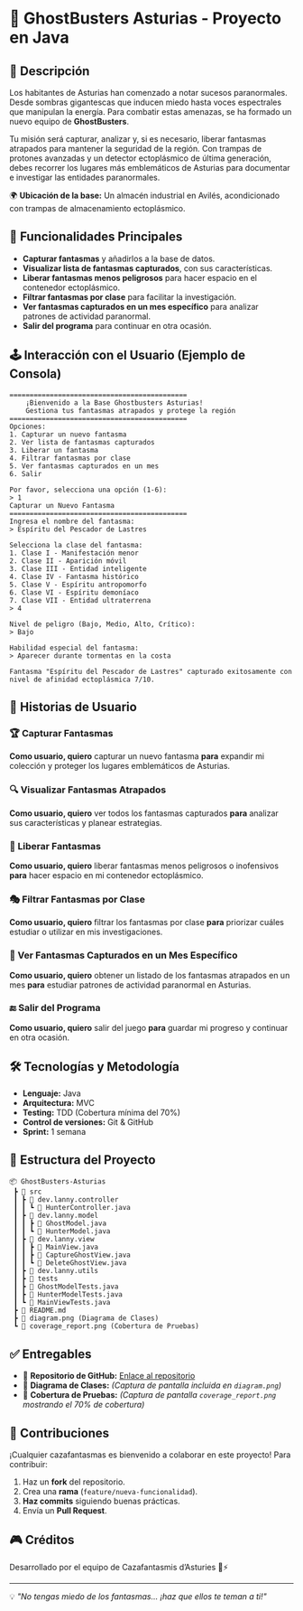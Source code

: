 # 👻 GhostBusters Asturias - Proyecto en Java

## 📜 Descripción
Los habitantes de Asturias han comenzado a notar sucesos paranormales. Desde sombras gigantescas que inducen miedo hasta voces espectrales que manipulan la energía. Para combatir estas amenazas, se ha formado un nuevo equipo de **GhostBusters**.

Tu misión será capturar, analizar y, si es necesario, liberar fantasmas atrapados para mantener la seguridad de la región. Con trampas de protones avanzadas y un detector ectoplásmico de última generación, debes recorrer los lugares más emblemáticos de Asturias para documentar e investigar las entidades paranormales.

🌍 **Ubicación de la base:** Un almacén industrial en Avilés, acondicionado con trampas de almacenamiento ectoplásmico.

## 🚀 Funcionalidades Principales
- **Capturar fantasmas** y añadirlos a la base de datos.
- **Visualizar lista de fantasmas capturados**, con sus características.
- **Liberar fantasmas menos peligrosos** para hacer espacio en el contenedor ectoplásmico.
- **Filtrar fantasmas por clase** para facilitar la investigación.
- **Ver fantasmas capturados en un mes específico** para analizar patrones de actividad paranormal.
- **Salir del programa** para continuar en otra ocasión.

## 🕹️ Interacción con el Usuario (Ejemplo de Consola)
```
============================================
    ¡Bienvenido a la Base Ghostbusters Asturias!
    Gestiona tus fantasmas atrapados y protege la región
============================================
Opciones:
1. Capturar un nuevo fantasma
2. Ver lista de fantasmas capturados
3. Liberar un fantasma
4. Filtrar fantasmas por clase
5. Ver fantasmas capturados en un mes
6. Salir

Por favor, selecciona una opción (1-6):
> 1
Capturar un Nuevo Fantasma
============================================
Ingresa el nombre del fantasma:
> Espíritu del Pescador de Lastres

Selecciona la clase del fantasma:
1. Clase I - Manifestación menor
2. Clase II - Aparición móvil
3. Clase III - Entidad inteligente
4. Clase IV - Fantasma histórico
5. Clase V - Espíritu antropomorfo
6. Clase VI - Espíritu demoníaco
7. Clase VII - Entidad ultraterrena
> 4

Nivel de peligro (Bajo, Medio, Alto, Crítico):
> Bajo

Habilidad especial del fantasma:
> Aparecer durante tormentas en la costa

Fantasma "Espíritu del Pescador de Lastres" capturado exitosamente con nivel de afinidad ectoplásmica 7/10.
```

## 📌 Historias de Usuario
### 🏆 Capturar Fantasmas
**Como usuario, quiero** capturar un nuevo fantasma **para** expandir mi colección y proteger los lugares emblemáticos de Asturias.

### 🔍 Visualizar Fantasmas Atrapados
**Como usuario, quiero** ver todos los fantasmas capturados **para** analizar sus características y planear estrategias.

### 🚪 Liberar Fantasmas
**Como usuario, quiero** liberar fantasmas menos peligrosos o inofensivos **para** hacer espacio en mi contenedor ectoplásmico.

### 🎭 Filtrar Fantasmas por Clase
**Como usuario, quiero** filtrar los fantasmas por clase **para** priorizar cuáles estudiar o utilizar en mis investigaciones.

### 📅 Ver Fantasmas Capturados en un Mes Específico
**Como usuario, quiero** obtener un listado de los fantasmas atrapados en un mes **para** estudiar patrones de actividad paranormal en Asturias.

### 🔚 Salir del Programa
**Como usuario, quiero** salir del juego **para** guardar mi progreso y continuar en otra ocasión.

## 🛠️ Tecnologías y Metodología
- **Lenguaje:** Java
- **Arquitectura:** MVC
- **Testing:** TDD (Cobertura mínima del 70%)
- **Control de versiones:** Git & GitHub
- **Sprint:** 1 semana

## 📂 Estructura del Proyecto
```
📦 GhostBusters-Asturias
 ┣ 📂 src
 ┃ ┣ 📂 dev.lanny.controller
 ┃ ┃ ┗ 📜 HunterController.java
 ┃ ┣ 📂 dev.lanny.model
 ┃ ┃ ┣ 📜 GhostModel.java
 ┃ ┃ ┗ 📜 HunterModel.java
 ┃ ┣ 📂 dev.lanny.view
 ┃ ┃ ┣ 📜 MainView.java
 ┃ ┃ ┣ 📜 CaptureGhostView.java
 ┃ ┃ ┗ 📜 DeleteGhostView.java
 ┃ ┣ 📂 dev.lanny.utils
 ┃ ┣ 📂 tests
 ┃ ┣ 📜 GhostModelTests.java
 ┃ ┣ 📜 HunterModelTests.java
 ┃ ┗ 📜 MainViewTests.java
 ┣ 📜 README.md
 ┣ 📜 diagram.png (Diagrama de Clases)
 ┗ 📜 coverage_report.png (Cobertura de Pruebas)
```

## ✅ Entregables
- 📌 **Repositorio de GitHub:** [Enlace al repositorio](#)
- 📌 **Diagrama de Clases:** _(Captura de pantalla incluida en `diagram.png`)_
- 📌 **Cobertura de Pruebas:** _(Captura de pantalla `coverage_report.png` mostrando el 70% de cobertura)_

## 📢 Contribuciones
¡Cualquier cazafantasmas es bienvenido a colaborar en este proyecto! Para contribuir:
1. Haz un **fork** del repositorio.
2. Crea una **rama** (`feature/nueva-funcionalidad`).
3. **Haz commits** siguiendo buenas prácticas.
4. Envía un **Pull Request**.

## 🎮 Créditos
Desarrollado por el equipo de Cazafantasmis d’Asturies 🏰⚡

---
💡 *"No tengas miedo de los fantasmas... ¡haz que ellos te teman a ti!"*



